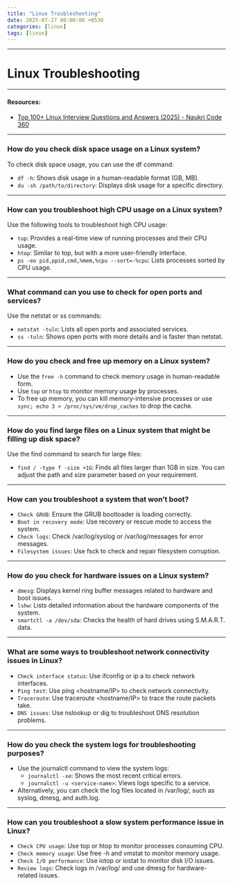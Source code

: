 ```yaml
---
title: "Linux Troubleshooting"
date: 2025-07-27 00:00:00 +0530
categories: [linux]
tags: [linux]
---
```


---

# Linux Troubleshooting
---

#### Resources:
- [Top 100+ Linux Interview Questions and Answers (2025) - Naukri Code 360](https://www.naukri.com/code360/library/linux-interview-questions)

---

### How do you check disk space usage on a Linux system?

To check disk space usage, you can use the df command:

- `df -h`: Shows disk usage in a human-readable format (GB, MB).
- `du -sh /path/to/directory`: Displays disk usage for a specific directory.

---

### How can you troubleshoot high CPU usage on a Linux system?

Use the following tools to troubleshoot high CPU usage:

- `top`: Provides a real-time view of running processes and their CPU usage.
- `htop`: Similar to top, but with a more user-friendly interface.
- `ps -eo pid,ppid,cmd,%mem,%cpu --sort=-%cpu`: Lists processes sorted by CPU usage.

---

### What command can you use to check for open ports and services?

Use the netstat or ss commands:

- `netstat -tuln`: Lists all open ports and associated services.
- `ss -tuln`: Shows open ports with more details and is faster than netstat.

---

### How do you check and free up memory on a Linux system?

- Use the `free -h` command to check memory usage in human-readable form.
- Use `top` or `htop` to monitor memory usage by processes.
- To free up memory, you can kill memory-intensive processes or use `sync; echo 3 > /proc/sys/vm/drop_caches` to drop the cache.

---

### How do you find large files on a Linux system that might be filling up disk space?

Use the find command to search for large files:

- `find / -type f -size +1G`: Finds all files larger than 1GB in size. You can adjust the path and size parameter based on your requirement.

---

### How can you troubleshoot a system that won’t boot?

- `Check GRUB`: Ensure the GRUB bootloader is loading correctly.
- `Boot in recovery mode`: Use recovery or rescue mode to access the system.
- `Check logs`: Check /var/log/syslog or /var/log/messages for error messages.
- `Filesystem issues`: Use fsck to check and repair filesystem corruption.

---

### How do you check for hardware issues on a Linux system?

- `dmesg`: Displays kernel ring buffer messages related to hardware and boot issues.
- `lshw`: Lists detailed information about the hardware components of the system.
- `smartctl -a /dev/sda`: Checks the health of hard drives using S.M.A.R.T. data.

---

### What are some ways to troubleshoot network connectivity issues in Linux?

- `Check interface status`: Use ifconfig or ip a to check network interfaces.
- `Ping test`: Use ping <hostname/IP> to check network connectivity.
- `Traceroute`: Use traceroute <hostname/IP> to trace the route packets take.
- `DNS issues`: Use nslookup or dig to troubleshoot DNS resolution problems.

---

### How do you check the system logs for troubleshooting purposes?

- Use the journalctl command to view the system logs:
  - `journalctl -xe`: Shows the most recent critical errors.
  - `journalctl -u <service-name>`: Views logs specific to a service.
- Alternatively, you can check the log files located in /var/log/, such as syslog, dmesg, and auth.log.

---

### How can you troubleshoot a slow system performance issue in Linux?

- `Check CPU usage`: Use top or htop to monitor processes consuming CPU.
- `Check memory usage`: Use free -h and vmstat to monitor memory usage.
- `Check I/O performance`: Use iotop or iostat to monitor disk I/O issues.
- `Review logs`: Check logs in /var/log/ and use dmesg for hardware-related issues.
